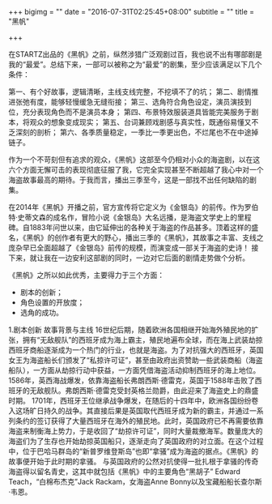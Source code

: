 +++
bigimg = ""
date = "2016-07-31T02:25:45+08:00"
subtitle = ""
title = "黑帆"

+++

在STARTZ出品的《黑帆》之前，纵然涉猎广泛观剧过百，我也说不出有哪部剧是我的“最爱”。总结下来，一部可以被称之为“最爱”的剧集，至少应该满足以下几个条件：

第一、有个好故事，逻辑清晰，主线支线完整，不挖填不了的坑；
第二、剧情推进张弛有度，能够轻慢缓急无缝衔接；
第三、选角符合角色设定，演员演技到位，充分表现角色而不是演员本身；
第四、布景特效服装道具皆能完美服务于剧本，将观众的想象变成现实；
第五、台词兼顾戏剧感与真实性，既通俗易懂又不乏深刻的剖析；
第六、各季质量稳定，一季比一季更出色，不烂尾也不在中途掉链子。

作为一个不苛刻但有追求的观众，《黑帆》这部至今仍相对小众的海盗剧，以在这六个方面无懈可击的表现彻底征服了我，它完全实现甚至不断超越了我心中对一个海盗故事最高的期待。于我而言，播出三季至今，这是一部找不出任何缺陷的剧集。

在2014年《黑帆》开播之前，官方宣传将它定义为《金银岛》的前传。作为罗伯特·史蒂文森的成名作，冒险小说《金银岛》大名远播，是海盗文学史上的里程碑。自1883年问世以来，由它延伸出的各种关于海盗的作品甚多。顶着这样的盛名，《黑帆》的创作者有更大的野心，播出三季的《黑帆》，其故事之丰富、支线之庞杂早已全面超越了《金银岛》前传的规模，而演变成一部关于海盗的史诗！
接下来，就让我在一边安利这部剧的同时，一边对它后面的剧情走势做个分析。

《黑帆》之所以如此优秀，主要得力于三个方面：
- 剧本的创新；
- 角色设置的开放度；
- 选角的成功。

1.剧本创新
故事背景与主线
16世纪后期，随着欧洲各国相继开始海外殖民地的扩张，拥有“无敌舰队”的西班牙成为海上霸主，殖民地遍布全球，而在海上武装劫掠西班牙商船逐渐成为一个热门的行业，也就是海盗。为了对抗强大的西班牙，英国女王为海盗船长们颁发了“私掠许可证”，甚至由政府出资赞助一些武装商船（海盗船队），一方面从劫掠行动中获益，一方面凭借海盗活动抑制西班牙的海上地位。1586年，英西海战爆发，依靠海盗船长弗朗西斯·德雷克，英国于1588年击败了西班牙的无敌舰队。弗朗西斯·德雷克受封英格兰勋爵，由此迎来了海盗史上的鼎盛时期。
1701年，西班牙王位继承战争爆发，在随后的十四年中，欧洲各国纷纷卷入这场旷日持久的战争。其直接后果是英国取代西班牙成为新的霸主，并通过一系列条约的签订获得了大量西班牙在海外的殖民地。此时，英国政府已不再需要依靠海盗来制衡海上势力，于是收回了“劫掠许可证”，同时大量裁撤海军。数量庞大的海盗们为了生存也开始劫掠英国船只，逐渐走向了英国政府的对立面。在这个过程中，位于巴哈马群岛的“新普罗维登斯岛”也即“拿骚”成为海盗的据点。《黑帆》的故事便开始于此时期的拿骚。
与英国政府的公然对抗使得一批扎根于拿骚的传奇海盗得以留名青史，这其中就包括《黑帆》中的主要角色“黑胡子” Edward Teach，“白棉布杰克”Jack Rackam，女海盗Anne Bonny以及宝藏船船长查尔斯·韦恩。